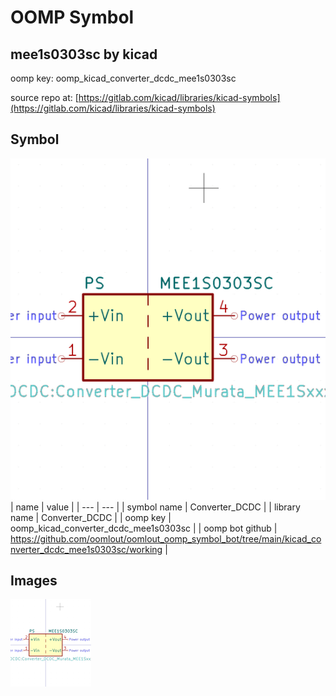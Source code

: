 # OOMP Symbol  
## mee1s0303sc  by kicad  
  
oomp key: oomp_kicad_converter_dcdc_mee1s0303sc  
  
source repo at: [https://gitlab.com/kicad/libraries/kicad-symbols](https://gitlab.com/kicad/libraries/kicad-symbols)  
## Symbol  
  
[![working.png](working_600.png)](working.png)  
| name | value | 
| --- | --- | 
| symbol name | Converter_DCDC | 
| library name | Converter_DCDC | 
| oomp key | oomp_kicad_converter_dcdc_mee1s0303sc | 
| oomp bot github | https://github.com/oomlout/oomlout_oomp_symbol_bot/tree/main/kicad_converter_dcdc_mee1s0303sc/working | 
## Images  
  
[![working.png](working_140.png)](working.png)  
